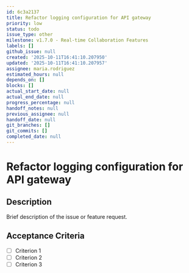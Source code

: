 ```yaml
---
id: 6c3a2137
title: Refactor logging configuration for API gateway
priority: low
status: todo
issue_type: other
milestone: v1.7.0 - Real-time Collaboration Features
labels: []
github_issue: null
created: '2025-10-11T16:41:10.207950'
updated: '2025-10-11T16:41:10.207957'
assignee: maria.rodriguez
estimated_hours: null
depends_on: []
blocks: []
actual_start_date: null
actual_end_date: null
progress_percentage: null
handoff_notes: null
previous_assignee: null
handoff_date: null
git_branches: []
git_commits: []
completed_date: null
---
```


# Refactor logging configuration for API gateway

## Description

Brief description of the issue or feature request.

## Acceptance Criteria

- [ ] Criterion 1
- [ ] Criterion 2
- [ ] Criterion 3